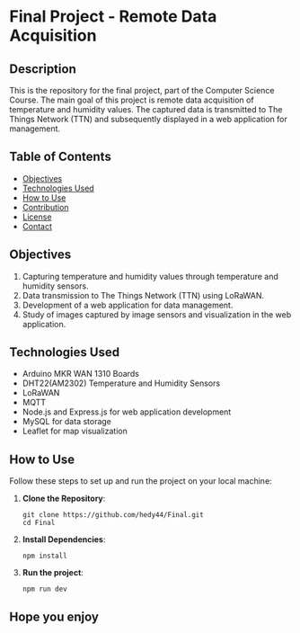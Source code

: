 # Final Project - Remote Data Acquisition

## Description

This is the repository for the final project, part of the Computer Science Course. The main goal of this project is remote data acquisition of temperature and humidity values. The captured data is transmitted to The Things Network (TTN) and subsequently displayed in a web application for management.

## Table of Contents

- [Objectives](#objectives)
- [Technologies Used](#technologies-used)
- [How to Use](#how-to-use)
- [Contribution](#contribution)
- [License](#license)
- [Contact](#contact)

## Objectives

1. Capturing temperature and humidity values through temperature and humidity sensors.
2. Data transmission to The Things Network (TTN) using LoRaWAN.
3. Development of a web application for data management.
4. Study of images captured by image sensors and visualization in the web application.

## Technologies Used

- Arduino MKR WAN 1310 Boards
- DHT22(AM2302) Temperature and Humidity Sensors
- LoRaWAN
- MQTT
- Node.js and Express.js for web application development
- MySQL for data storage
- Leaflet for map visualization

## How to Use

Follow these steps to set up and run the project on your local machine:

1. **Clone the Repository**:
   ```
   git clone https://github.com/hedy44/Final.git
   cd Final
   ```
   
2. **Install Dependencies**:
   ```
   npm install
   ```

3. **Run the project**:
   ```
   npm run dev
   ```

## Hope you enjoy 


